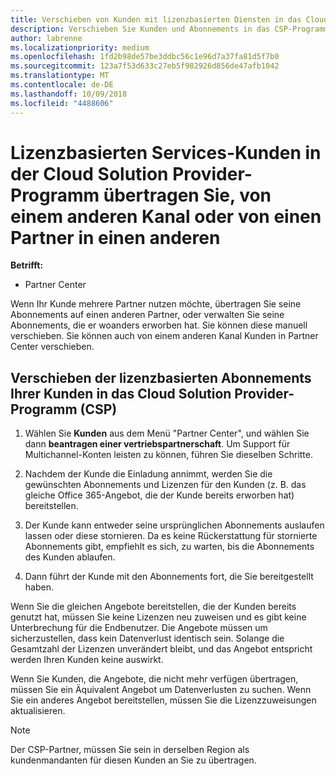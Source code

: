 ```yaml
---
title: Verschieben von Kunden mit lizenzbasierten Diensten in das Cloud Solution Provider-Programm im Partner Center | Partner Center
description: Verschieben Sie Kunden und Abonnements in das CSP-Programm aus einem anderen Kanal oder von einem anderen Partner.
author: labrenne
ms.localizationpriority: medium
ms.openlocfilehash: 1fd2b98de57be3ddbc56c1e96d7a37fa81d5f7b0
ms.sourcegitcommit: 123a7f53d633c27eb5f982926d856de47afb1042
ms.translationtype: MT
ms.contentlocale: de-DE
ms.lasthandoff: 10/09/2018
ms.locfileid: "4488606"
---
```

# <a name="transfer-license-based-services-customers-to-the-cloud-solution-provider-program-from-another-channel-or-from-one-partner-to-another"></a>Lizenzbasierten Services-Kunden in der Cloud Solution Provider-Programm übertragen Sie, von einem anderen Kanal oder von einen Partner in einen anderen

**Betrifft:**

-  Partner Center

Wenn Ihr Kunde mehrere Partner nutzen möchte, übertragen Sie seine Abonnements auf einen anderen Partner, oder verwalten Sie seine Abonnements, die er woanders erworben hat. Sie können diese manuell verschieben. Sie können auch von einem anderen Kanal Kunden in Partner Center verschieben.

## <a name="move-your-customers-license-based-subscriptions-to-the-cloud-solution-provider-program-csp"></a>Verschieben der lizenzbasierten Abonnements Ihrer Kunden in das Cloud Solution Provider-Programm (CSP)

1. Wählen Sie **Kunden** aus dem Menü "Partner Center", und wählen Sie dann **beantragen einer vertriebspartnerschaft**. Um Support für Multichannel-Konten leisten zu können, führen Sie dieselben Schritte.

2.  Nachdem der Kunde die Einladung annimmt, werden Sie die gewünschten Abonnements und Lizenzen für den Kunden (z. B. das gleiche Office 365-Angebot, die der Kunde bereits erworben hat) bereitstellen.

3. Der Kunde kann entweder seine ursprünglichen Abonnements auslaufen lassen oder diese stornieren. Da es keine Rückerstattung für stornierte Abonnements gibt, empfiehlt es sich, zu warten, bis die Abonnements des Kunden ablaufen.

4. Dann führt der Kunde mit den Abonnements fort, die Sie bereitgestellt haben.


Wenn Sie die gleichen Angebote bereitstellen, die der Kunden bereits genutzt hat, müssen Sie keine Lizenzen neu zuweisen und es gibt keine Unterbrechung für die Endbenutzer. Die Angebote müssen um sicherzustellen, dass kein Datenverlust identisch sein. Solange die Gesamtzahl der Lizenzen unverändert bleibt, und das Angebot entspricht werden Ihren Kunden keine auswirkt.

Wenn Sie Kunden, die Angebote, die nicht mehr verfügen übertragen, müssen Sie ein Äquivalent Angebot um Datenverlusten zu suchen. Wenn Sie ein anderes Angebot bereitstellen, müssen Sie die Lizenzzuweisungen aktualisieren.

>[!NOTE]
>Der CSP-Partner, müssen Sie sein in derselben Region als kundenmandanten für diesen Kunden an Sie zu übertragen. 




